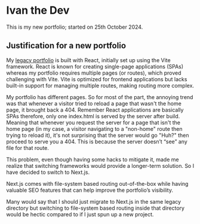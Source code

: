 # Ivan the Dev

This is my new portfolio; started on 25th October 2024.

## Justification for a new portfolio

My [legacy portfolio](https://github.com/chengivan2/ivan-portfolio) is built with React, initially set up using the Vite framework. React is known for creating single-page applications (SPAs) whereas my portfolio requires multiple pages (or routes), which proved challenging with Vite. Vite is optimized for frontend applications but lacks built-in support for managing multiple routes, making routing more complex.

My portfolio has different pages. So for most of the part, the annoying trend was that whenever a visitor tried to reload a page that wasn't the home page, it brought back a 404. Remember React applications are basically SPAs therefore, only one index.html is served by the server after build. Meaning that whenever you request the server for a page that isn't the home page (in my case, a visitor navigating to a "non-home" route then trying to reload it), it's not surprising that the server would go "Huh?" then proceed to serve you a 404. This is because the server doesn’t “see” any file for that route.

This problem, even though having some hacks to mitigate it, made me realize that switching frameworks would provide a longer-term solution. So I have decided to switch to Next.js.

Next.js comes with file-system based routing out-of-the-box while having valuable SEO features that can help improve the portfolio’s visibility.

Many would say that I should just migrate to Next.js in the same legacy directory but switching to file-system based routing inside that directory would be hectic compared to if I just spun up a new project.